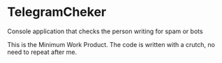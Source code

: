 # TelegramCheker
Console application that checks the person writing for spam or bots

This is the Minimum Work Product.
The code is written with a crutch, no need to repeat after me.
